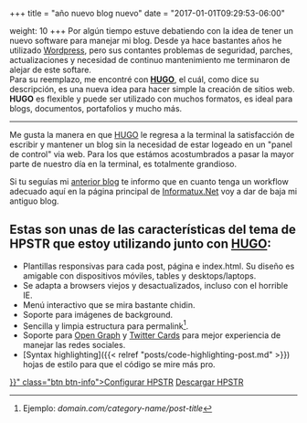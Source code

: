 +++
title = "año nuevo blog nuevo"
date = "2017-01-01T09:29:53-06:00"

weight: 10
+++
Por algún tiempo estuve debatiendo con la idea de tener un nuevo software para manejar mi blog. Desde ya hace bastantes años he utilizado <a href="https://wordpress.org/">Wordpress</a>, pero sus contantes problemas de seguridad, parches, actualizaciones y necesidad de continuo mantenimiento me terminaron de alejar de este softare. <br>
Para su reemplazo, me encontré con **<a href=" https://gohugo.io/">HUGO</a>**, el cuál, como dice su descripción, es una nueva idea para hacer simple la creación de sitios web. **HUGO** es flexible y puede ser utilizado con muchos formatos, es ideal para blogs, documentos, portafolios y mucho más.

---
Me gusta la manera en que [HUGO](https://gohugo.io/) le regresa a la terminal la satisfacción de escribir y mantener un blog sin la necesidad de estar logeado en un "panel de control"  via web. Para los que estámos acostumbrados a pasar la mayor parte de nuestro día en la terminal, es totalmente grandioso.

Si tu seguías mi [anterior blog](http://kwame.informatux.net/) te informo que en cuanto tenga un workflow adecuado aquí en la página principal de [Informatux.Net](http://informatux.net) voy a dar de baja mi antiguo blog.

## Estas son unas de las características del tema de HPSTR que estoy utilizando junto con [HUGO](https://gohugo.io/):

* Plantillas responsivas para cada post, página e index.html. Su diseño es amigable con dispositivos móviles, tables y desktops/laptops.
* Se adapta a browsers viejos y desactualizados, incluso con el horrible IE.  
* Menú interactivo que se mira bastante chidin.
* Soporte para imágenes de background.
* Sencilla y limpia estructura para permalink[^1].
* Soporte para [Open Graph](https://developers.facebook.com/docs/opengraph/) y [Twitter Cards](https://dev.twitter.com/docs/cards) para mejor experiencia de manejar las redes sociales.
* [Syntax highlighting]({{< relref "posts/code-highlighting-post.md" >}}) hojas de estilo para que el código se mire más pro.

<div markdown="0"><a href="{{< relref "theme-setup.md" >}}" class="btn btn-info">Configurar HPSTR</a> <a href="https://github.com/dldx/hpstr-hugo-theme" class="btn btn-success">Descargar HPSTR</a></div>

[^1]: Ejemplo: *domain.com/category-name/post-title*

